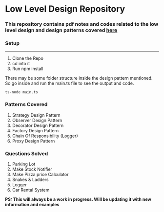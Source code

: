 # Low Level Design Repository

### This repository contains pdf notes and codes related to the low level design and design patterns covered [here](https://www.youtube.com/playlist?list=PL6W8uoQQ2c61X_9e6Net0WdYZidm7zooW)

### Setup

---

1. Clone the Repo
2. cd into it
3. Run npm install

There may be some folder structure inside the design pattern mentioned. So go inside and run the main.ts file to see the output and code.

```
ts-node main.ts
```

### Patterns Covered

1. Strategy Design Pattern
2. Observer Design Pattern
3. Decorator Design Pattern
4. Factory Design Pattern
5. Chain Of Responsibility (Logger)
6. Proxy Design Pattern
### Questions Solved

1. Parking Lot
2. Make Stock Notifier
3. Make Pizza price Calculator
4. Snakes & Ladders
5. Logger
6. Car Rental System

**PS: This will always be a work in progress. Will be updating it with new information and examples**
